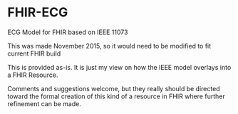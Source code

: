 # FHIR-ECG
ECG Model for FHIR based on IEEE 11073

This was made November 2015, so it would need to be modified to fit current FHIR build

This is provided as-is. It is just my view on how the IEEE model overlays into a FHIR Resource. 

Comments and suggestions welcome, but they really should be directed toward the formal creation of this kind of a resource in FHIR where further refinement can be made.
